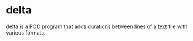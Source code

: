 # delta

delta is a POC program that adds durations between lines of a text file with various formats.
